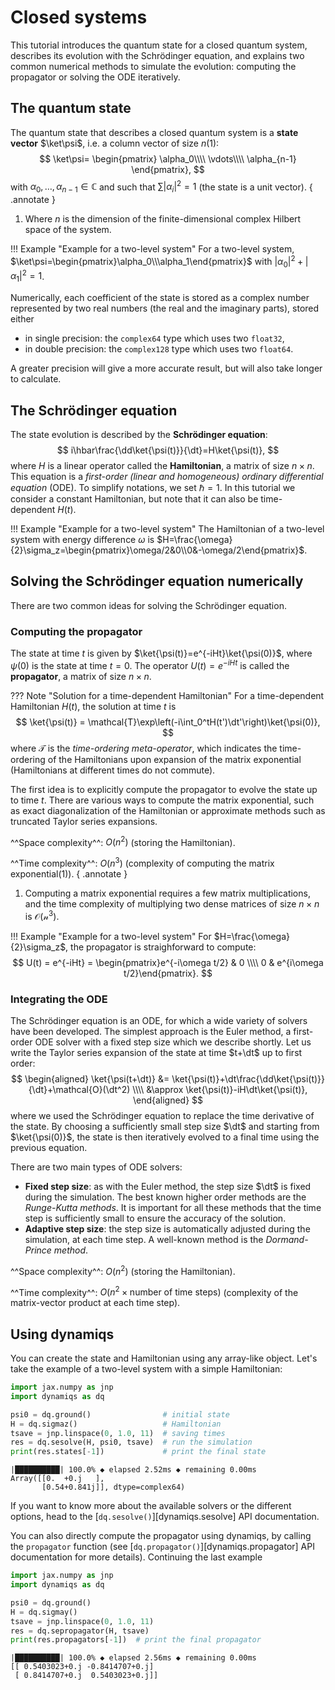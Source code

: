 # Closed systems

This tutorial introduces the quantum state for a closed quantum system, describes its evolution with the Schrödinger equation, and explains two common numerical methods to simulate the evolution: computing the propagator or solving the ODE iteratively.

## The quantum state

The quantum state that describes a closed quantum system is a **state vector** $\ket\psi$, i.e. a column vector of size $n$(1):
$$
    \ket\psi=
    \begin{pmatrix}
    \alpha_0\\\\
    \vdots\\\\
    \alpha_{n-1}
    \end{pmatrix},
$$
with $\alpha_0,\dots,\alpha_{n-1}\in\mathbb{C}$ and such that $\sum |\alpha_i|^2=1$ (the state is a unit vector).
{ .annotate }

1. Where $n$ is the dimension of the finite-dimensional complex Hilbert space of the system.

!!! Example "Example for a two-level system"
    For a two-level system, $\ket\psi=\begin{pmatrix}\alpha_0\\\alpha_1\end{pmatrix}$ with $|\alpha_0|^2+|\alpha_1|^2=1$.

Numerically, each coefficient of the state is stored as a complex number represented by two real numbers (the real and the imaginary parts), stored either

- in single precision: the `complex64` type which uses two `float32`,
- in double precision: the `complex128` type which uses two `float64`.

A greater precision will give a more accurate result, but will also take longer to calculate.

## The Schrödinger equation

The state evolution is described by the **Schrödinger equation**:
$$
    i\hbar\frac{\dd\ket{\psi(t)}}{\dt}=H\ket{\psi(t)},
$$
where $H$ is a linear operator called the **Hamiltonian**, a matrix of size $n\times n$. This equation is a *first-order (linear and homogeneous) ordinary differential equation* (ODE). To simplify notations, we set $\hbar=1$. In this tutorial we consider a constant Hamiltonian, but note that it can also be time-dependent $H(t)$.

!!! Example "Example for a two-level system"
    The Hamiltonian of a two-level system with energy difference $\omega$ is $H=\frac{\omega}{2}\sigma_z=\begin{pmatrix}\omega/2&0\\0&-\omega/2\end{pmatrix}$.

## Solving the Schrödinger equation numerically

There are two common ideas for solving the Schrödinger equation.

### Computing the propagator

The state at time $t$ is given by $\ket{\psi(t)}=e^{-iHt}\ket{\psi(0)}$, where $\psi(0)$ is the state at time $t=0$. The operator $U(t)=e^{-iHt}$ is called the **propagator**, a matrix of size $n\times n$.

??? Note "Solution for a time-dependent Hamiltonian"
    For a time-dependent Hamiltonian $H(t)$, the solution at time $t$ is
    $$
        \ket{\psi(t)} = \mathcal{T}\exp\left(-i\int_0^tH(t')\dt'\right)\ket{\psi(0)},
    $$
    where $\mathcal{T}$ is the *time-ordering meta-operator*, which indicates the time-ordering of the Hamiltonians upon expansion of the matrix exponential (Hamiltonians at different times do not commute).

The first idea is to explicitly compute the propagator to evolve the state up to time $t$. There are various ways to compute the matrix exponential, such as exact diagonalization of the Hamiltonian or approximate methods such as truncated Taylor series expansions.

^^Space complexity^^: $O(n^2)$ (storing the Hamiltonian).

^^Time complexity^^: $O(n^3)$ (complexity of computing the matrix exponential(1)).
{ .annotate }

1. Computing a matrix exponential requires a few matrix multiplications, and the time complexity of multiplying two dense matrices of size $n\times n$ is $\mathcal{O(n^3)}$.

!!! Example "Example for a two-level system"
    For $H=\frac{\omega}{2}\sigma_z$, the propagator is straighforward to compute:
    $$
        U(t) = e^{-iHt} = \begin{pmatrix}e^{-i\omega t/2} & 0 \\\\ 0 & e^{i\omega t/2}\end{pmatrix}.
    $$

### Integrating the ODE

The Schrödinger equation is an ODE, for which a wide variety of solvers have been developed. The simplest approach is the Euler method, a first-order ODE solver with a fixed step size which we describe shortly. Let us write the Taylor series expansion of the state at time $t+\dt$ up to first order:
$$
    \begin{aligned}
        \ket{\psi(t+\dt)} &= \ket{\psi(t)}+\dt\frac{\dd\ket{\psi(t)}}{\dt}+\mathcal{O}(\dt^2) \\\\
        &\approx \ket{\psi(t)}-iH\dt\ket{\psi(t)},
    \end{aligned}
$$
where we used the Schrödinger equation to replace the time derivative of the state. By choosing a sufficiently small step size $\dt$ and starting from $\ket{\psi(0)}$, the state is then iteratively evolved to a final time using the previous equation.

There are two main types of ODE solvers:

- **Fixed step size**: as with the Euler method, the step size $\dt$ is fixed during the simulation. The best known higher order methods are the *Runge-Kutta methods*. It is important for all these methods that the time step is sufficiently small to ensure the accuracy of the solution.
- **Adaptive step size**: the step size is automatically adjusted during the simulation, at each time step. A well-known method is the *Dormand-Prince method*.

^^Space complexity^^: $O(n^2)$ (storing the Hamiltonian).

^^Time complexity^^: $O(n^2\times\text{number of time steps})$ (complexity of the matrix-vector product at each time step).

## Using dynamiqs

You can create the state and Hamiltonian using any array-like object. Let's take the example of a two-level system with a simple Hamiltonian:

```python
import jax.numpy as jnp
import dynamiqs as dq

psi0 = dq.ground()                # initial state
H = dq.sigmaz()                   # Hamiltonian
tsave = jnp.linspace(0, 1.0, 11)  # saving times
res = dq.sesolve(H, psi0, tsave)  # run the simulation
print(res.states[-1])             # print the final state
```

```text title="Output"
|██████████| 100.0% ◆ elapsed 2.52ms ◆ remaining 0.00ms
Array([[0.  +0.j   ],
       [0.54+0.841j]], dtype=complex64)
```

If you want to know more about the available solvers or the different options, head to the [`dq.sesolve()`][dynamiqs.sesolve] API documentation.

You can also directly compute the propagator using dynamiqs, by calling the `propagator` function
(see [`dq.propagator()`][dynamiqs.propagator] API documentation for more details). Continuing the last
example

```python
import jax.numpy as jnp
import dynamiqs as dq

psi0 = dq.ground()
H = dq.sigmay()
tsave = jnp.linspace(0, 1.0, 11)
res = dq.sepropagator(H, tsave)
print(res.propagators[-1])  # print the final propagator
```

```text title="Output"
|██████████| 100.0% ◆ elapsed 2.56ms ◆ remaining 0.00ms
[[ 0.5403023+0.j -0.8414707+0.j]
 [ 0.8414707+0.j  0.5403023+0.j]]
```